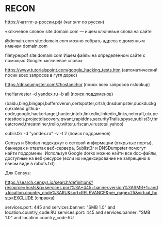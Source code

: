# RECON

https://чатгпт-в-россии.рф/   (чат жпт по русски)


«ключевое слово» site:domain.com — ищем ключевые слова на сайте

 @domain.com site:domain.com можно собрать адреса с доменным именем domain.com
 
 filetype:pdf site:domain.com  Ищем файлы на определённом сайте с помощью Google: «ключевое слово»
 
 https://www.tutorialspoint.com/google_hacking_tests.htm (автоматический посик всех запросов в гугл доркс)

 https://dnsdumpster.com/#hostanchor (поиск всех запросов nslookup)

 theHarvester -d yandex.ru -b all    (поиск поддоменов)
 
 (baidu,bing,bingapi,bufferoverun,certspotter,crtsh,dnsdumpster,duckduckgo,exalead,github-code,google,hackertarget,hunter,intelx,linkedin,linkedin_links,netcraft,otx,pentesttools,projectdiscovery,qwant,rapiddns,securityTrails,spyse,sublist3r,threatcrowd,threatminer,trello,twitter,urlscan,virustotal,yahoo)

sublist3r -d "yandex.ru" -v -t 2      (поиск поддоменов)



Censys и Shodan подскажут о сетевой информации (открытые порты), баннерах и ответах веб-сервера, Sublist3r и DNSDumpster помогут найти поддомены. Используя Google dorks можно найти все doc-файлы, доступные на веб-ресурсе (если их индексирование не запрещено в явном виде в robots.txt)

Для Censys:  

https://search.censys.io/search/definitions?resource=hosts&q=services.port%3A+445+banner.version%3ASMB+1+and+location.country_code%3ARU&sort=RELEVANCE&per_page=25&virtual_hosts=EXCLUDE    (справка)

services.port: 445 and services.banner: "SMB 1.0" and location.country_code:RU
services.port: 445 and services.banner: "SMB 1.0" and location.country_code:RU

